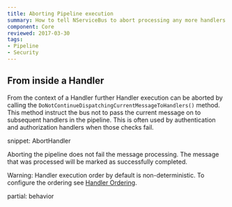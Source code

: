 ```yaml
---
title: Aborting Pipeline execution
summary: How to tell NServiceBus to abort processing any more handlers in the pipeline
component: Core
reviewed: 2017-03-30
tags:
- Pipeline
- Security
---
```



## From inside a Handler

From the context of a Handler further Handler execution can be aborted by calling the `DoNotContinueDispatchingCurrentMessageToHandlers()` method. This method instruct the bus not to pass the current message on to subsequent handlers in the pipeline. This is often used by authentication and authorization handlers when those checks fail.

snippet: AbortHandler

Aborting the pipeline does not fail the message processing. The message that was processed will be marked as successfully completed.

Warning: Handler execution order by default is non-deterministic. To configure the ordering see [Handler Ordering](/nservicebus/handlers/handler-ordering.md).


partial: behavior
